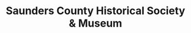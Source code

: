 ---
layout: repo
title: "Saunders County Historical Society & Museum"
id: 11647
permalink: repos/11647/
---